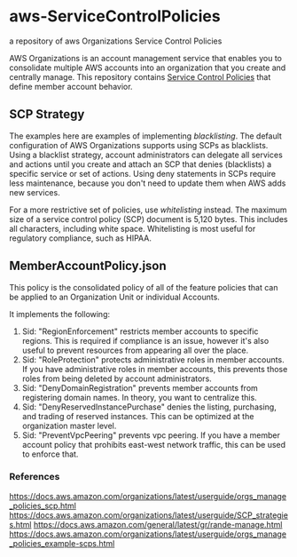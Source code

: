 # aws-ServiceControlPolicies
a repository of aws Organizations Service Control Policies

AWS Organizations is an account management service that enables you to consolidate multiple AWS accounts into an organization that you create and centrally manage. This repository contains [Service Control Policies](https://docs.aws.amazon.com/organizations/latest/userguide/orgs_manage_policies_scp.html) that define member account behavior.

## SCP Strategy

The examples here are examples of implementing _blacklisting_. The default configuration of AWS Organizations supports using SCPs as blacklists. Using a blacklist strategy, account administrators can delegate all services and actions until you create and attach an SCP that denies (blacklists) a specific service or set of actions. Using deny statements in SCPs require less maintenance, because you don't need to update them when AWS adds new services.

For a more restrictive set of policies, use _whitelisting_ instead. The maximum size of a service control policy (SCP) document is 5,120 bytes. This includes all characters, including white space. Whitelisting is most useful for regulatory compliance, such as HIPAA.

## MemberAccountPolicy.json

This policy is the consolidated policy of all of the feature policies that can be applied to an Organization Unit or individual Accounts.

It implements the following:

1. Sid: "RegionEnforcement" restricts member accounts to specific regions. This is required if compliance is an issue, however it's also useful to prevent resources from appearing all over the place.
2. Sid: "RoleProtection" protects administrative roles in member accounts. If you have administrative roles in member accounts, this prevents those roles from being deleted by account administrators.
3. Sid: "DenyDomainRegistration" prevents member accounts from registering domain names. In theory, you want to centralize this.
4. Sid: "DenyReservedInstancePurchase" denies the listing, purchasing, and trading of reserved instances. This can be optimized at the organization master level.
5. Sid: "PreventVpcPeering" prevents vpc peering. If you have a member account policy that prohibits east-west network traffic, this can be used to enforce that.

### References

https://docs.aws.amazon.com/organizations/latest/userguide/orgs_manage_policies_scp.html
https://docs.aws.amazon.com/organizations/latest/userguide/SCP_strategies.html
https://docs.aws.amazon.com/general/latest/gr/rande-manage.html
https://docs.aws.amazon.com/organizations/latest/userguide/orgs_manage_policies_example-scps.html
